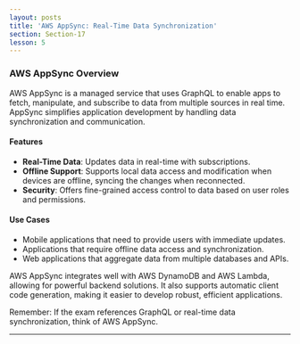 ```yaml
---
layout: posts
title: 'AWS AppSync: Real-Time Data Synchronization'
section: Section-17
lesson: 5
---
```


### AWS AppSync Overview

AWS AppSync is a managed service that uses GraphQL to enable apps to fetch, manipulate, and subscribe to data from multiple sources in real time. AppSync simplifies application development by handling data synchronization and communication.

#### Features

- **Real-Time Data**: Updates data in real-time with subscriptions.
- **Offline Support**: Supports local data access and modification when devices are offline, syncing the changes when reconnected.
- **Security**: Offers fine-grained access control to data based on user roles and permissions.

#### Use Cases

- Mobile applications that need to provide users with immediate updates.
- Applications that require offline data access and synchronization.
- Web applications that aggregate data from multiple databases and APIs.

AWS AppSync integrates well with AWS DynamoDB and AWS Lambda, allowing for powerful backend solutions. It also supports automatic client code generation, making it easier to develop robust, efficient applications.

Remember: If the exam references GraphQL or real-time data synchronization, think of AWS AppSync.

---
